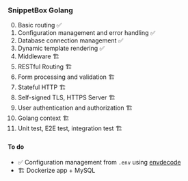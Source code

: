 ### SnippetBox Golang
 0. Basic routing :white_check_mark:
 1. Configuration management and error handling :white_check_mark:
 2. Database connection management :white_check_mark: 
 3.  Dynamic template rendering :white_check_mark:
 4.  Middleware :building_construction:
 5.  RESTful Routing :building_construction:
 6.  Form processing and validation :building_construction:
 7.  Stateful HTTP :building_construction:
 8.  Self-signed TLS, HTTPS Server :building_construction:
 9.  User authentication and authorization :building_construction:
 10.  Golang context :building_construction:
 11.  Unit test, E2E test, integration test :building_construction:

#### To do
- :white_check_mark: Configuration management from `.env` using [envdecode](https://github.com/joeshaw/envdecode)
- :building_construction: Dockerize app + MySQL 
